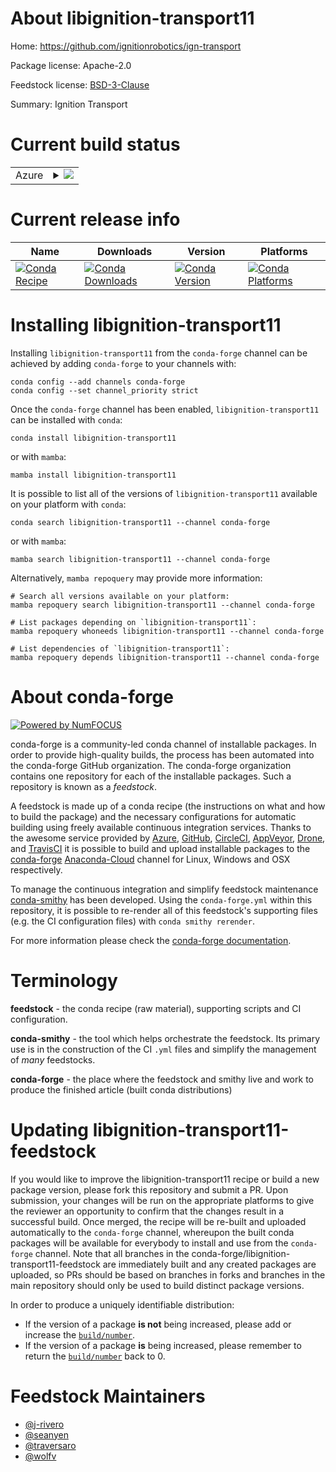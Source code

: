 About libignition-transport11
=============================

Home: https://github.com/ignitionrobotics/ign-transport

Package license: Apache-2.0

Feedstock license: [BSD-3-Clause](https://github.com/conda-forge/libignition-transport4-feedstock/blob/main/LICENSE.txt)

Summary: Ignition Transport

Current build status
====================


<table>
    
  <tr>
    <td>Azure</td>
    <td>
      <details>
        <summary>
          <a href="https://dev.azure.com/conda-forge/feedstock-builds/_build/latest?definitionId=8233&branchName=main">
            <img src="https://dev.azure.com/conda-forge/feedstock-builds/_apis/build/status/libignition-transport4-feedstock?branchName=main">
          </a>
        </summary>
        <table>
          <thead><tr><th>Variant</th><th>Status</th></tr></thead>
          <tbody><tr>
              <td>linux_64</td>
              <td>
                <a href="https://dev.azure.com/conda-forge/feedstock-builds/_build/latest?definitionId=8233&branchName=main">
                  <img src="https://dev.azure.com/conda-forge/feedstock-builds/_apis/build/status/libignition-transport4-feedstock?branchName=main&jobName=linux&configuration=linux_64_" alt="variant">
                </a>
              </td>
            </tr><tr>
              <td>linux_aarch64</td>
              <td>
                <a href="https://dev.azure.com/conda-forge/feedstock-builds/_build/latest?definitionId=8233&branchName=main">
                  <img src="https://dev.azure.com/conda-forge/feedstock-builds/_apis/build/status/libignition-transport4-feedstock?branchName=main&jobName=linux&configuration=linux_aarch64_" alt="variant">
                </a>
              </td>
            </tr><tr>
              <td>linux_ppc64le</td>
              <td>
                <a href="https://dev.azure.com/conda-forge/feedstock-builds/_build/latest?definitionId=8233&branchName=main">
                  <img src="https://dev.azure.com/conda-forge/feedstock-builds/_apis/build/status/libignition-transport4-feedstock?branchName=main&jobName=linux&configuration=linux_ppc64le_" alt="variant">
                </a>
              </td>
            </tr><tr>
              <td>osx_64</td>
              <td>
                <a href="https://dev.azure.com/conda-forge/feedstock-builds/_build/latest?definitionId=8233&branchName=main">
                  <img src="https://dev.azure.com/conda-forge/feedstock-builds/_apis/build/status/libignition-transport4-feedstock?branchName=main&jobName=osx&configuration=osx_64_" alt="variant">
                </a>
              </td>
            </tr><tr>
              <td>osx_arm64</td>
              <td>
                <a href="https://dev.azure.com/conda-forge/feedstock-builds/_build/latest?definitionId=8233&branchName=main">
                  <img src="https://dev.azure.com/conda-forge/feedstock-builds/_apis/build/status/libignition-transport4-feedstock?branchName=main&jobName=osx&configuration=osx_arm64_" alt="variant">
                </a>
              </td>
            </tr><tr>
              <td>win_64</td>
              <td>
                <a href="https://dev.azure.com/conda-forge/feedstock-builds/_build/latest?definitionId=8233&branchName=main">
                  <img src="https://dev.azure.com/conda-forge/feedstock-builds/_apis/build/status/libignition-transport4-feedstock?branchName=main&jobName=win&configuration=win_64_" alt="variant">
                </a>
              </td>
            </tr>
          </tbody>
        </table>
      </details>
    </td>
  </tr>
</table>

Current release info
====================

| Name | Downloads | Version | Platforms |
| --- | --- | --- | --- |
| [![Conda Recipe](https://img.shields.io/badge/recipe-libignition--transport11-green.svg)](https://anaconda.org/conda-forge/libignition-transport11) | [![Conda Downloads](https://img.shields.io/conda/dn/conda-forge/libignition-transport11.svg)](https://anaconda.org/conda-forge/libignition-transport11) | [![Conda Version](https://img.shields.io/conda/vn/conda-forge/libignition-transport11.svg)](https://anaconda.org/conda-forge/libignition-transport11) | [![Conda Platforms](https://img.shields.io/conda/pn/conda-forge/libignition-transport11.svg)](https://anaconda.org/conda-forge/libignition-transport11) |

Installing libignition-transport11
==================================

Installing `libignition-transport11` from the `conda-forge` channel can be achieved by adding `conda-forge` to your channels with:

```
conda config --add channels conda-forge
conda config --set channel_priority strict
```

Once the `conda-forge` channel has been enabled, `libignition-transport11` can be installed with `conda`:

```
conda install libignition-transport11
```

or with `mamba`:

```
mamba install libignition-transport11
```

It is possible to list all of the versions of `libignition-transport11` available on your platform with `conda`:

```
conda search libignition-transport11 --channel conda-forge
```

or with `mamba`:

```
mamba search libignition-transport11 --channel conda-forge
```

Alternatively, `mamba repoquery` may provide more information:

```
# Search all versions available on your platform:
mamba repoquery search libignition-transport11 --channel conda-forge

# List packages depending on `libignition-transport11`:
mamba repoquery whoneeds libignition-transport11 --channel conda-forge

# List dependencies of `libignition-transport11`:
mamba repoquery depends libignition-transport11 --channel conda-forge
```


About conda-forge
=================

[![Powered by
NumFOCUS](https://img.shields.io/badge/powered%20by-NumFOCUS-orange.svg?style=flat&colorA=E1523D&colorB=007D8A)](https://numfocus.org)

conda-forge is a community-led conda channel of installable packages.
In order to provide high-quality builds, the process has been automated into the
conda-forge GitHub organization. The conda-forge organization contains one repository
for each of the installable packages. Such a repository is known as a *feedstock*.

A feedstock is made up of a conda recipe (the instructions on what and how to build
the package) and the necessary configurations for automatic building using freely
available continuous integration services. Thanks to the awesome service provided by
[Azure](https://azure.microsoft.com/en-us/services/devops/), [GitHub](https://github.com/),
[CircleCI](https://circleci.com/), [AppVeyor](https://www.appveyor.com/),
[Drone](https://cloud.drone.io/welcome), and [TravisCI](https://travis-ci.com/)
it is possible to build and upload installable packages to the
[conda-forge](https://anaconda.org/conda-forge) [Anaconda-Cloud](https://anaconda.org/)
channel for Linux, Windows and OSX respectively.

To manage the continuous integration and simplify feedstock maintenance
[conda-smithy](https://github.com/conda-forge/conda-smithy) has been developed.
Using the ``conda-forge.yml`` within this repository, it is possible to re-render all of
this feedstock's supporting files (e.g. the CI configuration files) with ``conda smithy rerender``.

For more information please check the [conda-forge documentation](https://conda-forge.org/docs/).

Terminology
===========

**feedstock** - the conda recipe (raw material), supporting scripts and CI configuration.

**conda-smithy** - the tool which helps orchestrate the feedstock.
                   Its primary use is in the construction of the CI ``.yml`` files
                   and simplify the management of *many* feedstocks.

**conda-forge** - the place where the feedstock and smithy live and work to
                  produce the finished article (built conda distributions)


Updating libignition-transport11-feedstock
==========================================

If you would like to improve the libignition-transport11 recipe or build a new
package version, please fork this repository and submit a PR. Upon submission,
your changes will be run on the appropriate platforms to give the reviewer an
opportunity to confirm that the changes result in a successful build. Once
merged, the recipe will be re-built and uploaded automatically to the
`conda-forge` channel, whereupon the built conda packages will be available for
everybody to install and use from the `conda-forge` channel.
Note that all branches in the conda-forge/libignition-transport11-feedstock are
immediately built and any created packages are uploaded, so PRs should be based
on branches in forks and branches in the main repository should only be used to
build distinct package versions.

In order to produce a uniquely identifiable distribution:
 * If the version of a package **is not** being increased, please add or increase
   the [``build/number``](https://docs.conda.io/projects/conda-build/en/latest/resources/define-metadata.html#build-number-and-string).
 * If the version of a package **is** being increased, please remember to return
   the [``build/number``](https://docs.conda.io/projects/conda-build/en/latest/resources/define-metadata.html#build-number-and-string)
   back to 0.

Feedstock Maintainers
=====================

* [@j-rivero](https://github.com/j-rivero/)
* [@seanyen](https://github.com/seanyen/)
* [@traversaro](https://github.com/traversaro/)
* [@wolfv](https://github.com/wolfv/)

